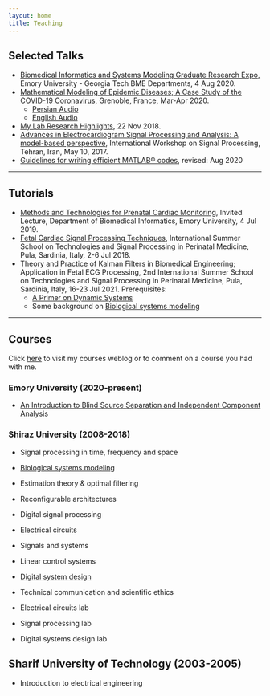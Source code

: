 ```yaml
---
layout: home
title: Teaching
---
```


## Selected Talks
* [Biomedical Informatics and Systems Modeling Graduate Research Expo](https://github.com/rsameni/rsameni.github.io/tree/master/Research/Presentations/GraduateResearchExpoBiomedicalInformaticsAndSystemsModeling4Aug2020.pdf), Emory University - Georgia Tech BME Departments, 4 Aug 2020.
* [Mathematical Modeling of Epidemic Diseases; A Case Study of the COVID-19 Coronavirus](https://github.com/rsameni/rsameni.github.io/tree/master/Research/Presentations/EpidemicModelingMarApr2020.pdf), Grenoble, France, Mar-Apr 2020.
  * [Persian Audio](https://youtu.be/_Zfh2G0VpBY)
  * [English Audio](https://youtu.be/pasyQympFGE)
* [My Lab Research Highlights](https://github.com/rsameni/rsameni.github.io/tree/master/Research/Presentations/ResearchHighlightsGipsaLabTalk22Nov2018.pdf), 22 Nov 2018.
* [Advances in Electrocardiogram Signal Processing and Analysis: A model-based perspective](https://github.com/rsameni/rsameni.github.io/tree/master/Research/Presentations/ECGSignalProcessingWorkshop10May2017.pdf), International Workshop on Signal Processing, Tehran, Iran, May 10, 2017.
* [Guidelines for writing efficient MATLAB® codes](https://github.com/rsameni/TechReport-EfficientMatlabCodeTutorial), revised: Aug 2020

***
## Tutorials
* [Methods and Technologies for Prenatal Cardiac Monitoring](https://github.com/rsameni/rsameni.github.io/tree/master/Research/Presentations/RezaSameniFetalECGLectureEmoryUniversity4Jun2019.pdf), Invited Lecture, Department of Biomedical Informatics, Emory University, 4 Jul 2019.
* [Fetal Cardiac Signal Processing Techniques](https://github.com/rsameni/rsameni.github.io/tree/master/Research/Presentations/FetalECGLectureItalySummerSchoolJul2018.pdf), International Summer School on Technologies and Signal Processing in Perinatal Medicine, Pula, Sardinia, Italy, 2-6 Jul 2018.
* Theory and Practice of Kalman Filters in Biomedical Engineering; Application in Fetal ECG Processing, 2nd International Summer School on Technologies and Signal Processing in Perinatal Medicine, Pula, Sardinia, Italy, 16-23 Jul 2021. Prerequisites:
  * [A Primer on Dynamic Systems](https://github.com/rsameni/rsameni.github.io/tree/master/Research/Presentations/DynamicSystemsPrimer-July2021.pdf)
  * Some background on [Biological systems modeling](https://github.com/rsameni/rsameni.github.io/tree/master/Research/Presentations/CourseSlides-BiologicalSystemsModeling-July2021.pdf) 
 

***
## Courses
Click [here](https://naghdeostad.persianblog.ir/) to visit my courses weblog or to comment on a course you had with me.

### Emory University (2020-present)
* [An Introduction to Blind Source Separation and Independent Component Analysis](https://github.com/rsameni/BSSLecture.git)

### Shiraz University (2008-2018)
* Signal processing in time, frequency and space
* [Biological systems modeling](https://github.com/rsameni/rsameni.github.io/tree/master/Research/Presentations/CourseSlides-BiologicalSystemsModeling-July2021.pdf) 
* Estimation theory & optimal filtering
* Reconfigurable architectures
* Digital signal processing

* Electrical circuits
* Signals and systems
* Linear control systems
* [Digital system design](http://dx.doi.org/10.13140/RG.2.2.26189.74720)
* Technical communication and scientific ethics
* Electrical circuits lab
* Signal processing lab
* Digital systems design lab

## Sharif University of Technology (2003-2005)
* Introduction to electrical engineering
